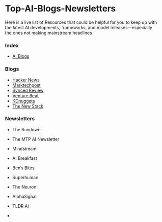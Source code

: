 # Top-AI-Blogs-Newsletters
Here is a live list of Resources that could be helpful for you to keep up with the latest AI developments, frameworks, and model releases—especially the ones not making mainstream headlines

### Index

* [AI Blogs](https://github.com/Marktechpost/Top-AI-Blogs-Newsletters/tree/main?tab=readme-ov-file#blogs)



  

### Blogs

* [Hacker News](https://news.ycombinator.com/news)
* [Marktechpost](https://www.marktechpost.com/)
* [Synced Review](https://syncedreview.com/)
* [Venture Beat](https://venturebeat.com/)
* [KDnuggets](https://www.kdnuggets.com/)
* [The New Stack](https://thenewstack.io/)

### Newsletters

* The Rundown
* The MTP AI Newsletter
* Mindstream
* AI Breakfast
* Ben’s Bites
* Superhuman
* The Neuron
* AlphaSignal
* TLDR AI

* 
